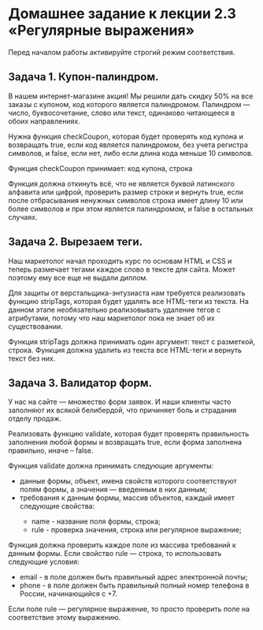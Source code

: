 <h1>Домашнее задание к лекции 2.3 «Регулярные выражения»</h1>
<p>Перед началом работы активируйте строгий режим соответствия.</p>

<h2>Задача 1. Купон-палиндром.</h2>
<p>В нашем интернет-магазине акция! Мы решили дать скидку 50% на все заказы с купоном, код которого является палиндромом. Палиндром — число, буквосочетание, слово или текст, одинаково читающееся в обоих направлениях.</p>
<p>Нужна функция checkCoupon, которая будет проверять код купона и возвращать true, если код является палиндромом, без учета регистра символов, и false, если нет, либо если длина кода меньше 10 символов.</p>
<p>Функция checkCoupon принимает: код купона, строка</p>
<p>Функция должна откинуть всё, что не является буквой латинского алфавита или цифрой, проверить размер строки и вернуть true, если после отбрасывания ненужных символов строка имеет длину 10 или более символов и при этом является палиндромом, и false в остальных случаях.</p>

<h2>Задача 2. Вырезаем теги.</h2>
<p>Наш маркетолог начал проходить курс по основам HTML и CSS и теперь размечает тегами каждое слово в тексте для сайта. Может поэтому ему все еще не выдали диплом.</p>
<p>Для защиты от верстальщика-энтузиаста нам требуется реализовать функцию stripTags, которая будет удалять все HTML-теги из текста. На данном этапе необязательно реализовывать удаление тегов с атрибутами, потому что наш маркетолог пока не знает об их существовании.</p>
<p>Функция stripTags должна принимать один аргумент: текст с разметкой, строка. Функция должна удалить из текста все HTML-теги и вернуть текст без них.</p>

<h2>Задача 3. Валидатор форм.</h2>
<p>У нас на сайте — множество форм заявок. И наши клиенты часто заполняют их всякой белибердой, что причиняет боль и страдания отделу продаж.</p>
<p>Реализовать функцию validate, которая будет проверять правильность заполнения любой формы и возвращать true, если форма заполнена правильно, иначе – false.</p>
<p>Функция validate должна принимать следующие аргументы:</p>
<ul>
  <li>данные формы, объект, имена свойств которого соответствуют полям формы, а значения — введенным в них данным;</li>
  <li>требования к данным формы, массив объектов, каждый имеет следующие свойства:</li>
  <ul>
      <li>name - название поля формы, строка;</li>
      <li>rule - проверка значения, строка или регулярное выражение;</li>
  </ul>
</ul>
<p>Функция должна проверить каждое поле из массива требований к данным формы. Если свойство rule — строка, то использовать следующие условия:</p>
<ul>
   <li>email - в поле должен быть правильный адрес электронной почты;</li>
   <li>phone - в поле должен быть правильный полный номер телефона в России, начинающийся с +7.</li>
 </ul>
<p>Если поле rule — регулярное выражение, то просто проверить поле на соответствие этому выражению.</p>